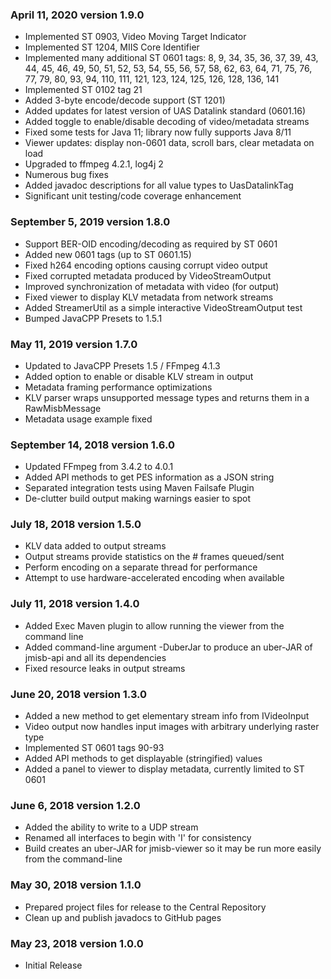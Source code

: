 ### April 11, 2020 version 1.9.0
 * Implemented ST 0903, Video Moving Target Indicator
 * Implemented ST 1204, MIIS Core Identifier
 * Implemented many additional ST 0601 tags: 8, 9, 34, 35, 36, 37, 39, 43, 44, 
   45, 46, 49, 50, 51, 52, 53, 54, 55, 56, 57, 58, 62, 63, 64, 71, 75, 76, 77, 
   79, 80, 93, 94, 110, 111, 121, 123, 124, 125, 126, 128, 136, 141
 * Implemented ST 0102 tag 21
 * Added 3-byte encode/decode support (ST 1201)
 * Added updates for latest version of UAS Datalink standard (0601.16)
 * Added toggle to enable/disable decoding of video/metadata streams
 * Fixed some tests for Java 11; library now fully supports Java 8/11
 * Viewer updates: display non-0601 data, scroll bars, clear metadata on load
 * Upgraded to ffmpeg 4.2.1, log4j 2
 * Numerous bug fixes
 * Added javadoc descriptions for all value types to UasDatalinkTag
 * Significant unit testing/code coverage enhancement

### September 5, 2019 version 1.8.0
 * Support BER-OID encoding/decoding as required by ST 0601
 * Added new 0601 tags (up to ST 0601.15)
 * Fixed h264 encoding options causing corrupt video output
 * Fixed corrupted metadata produced by VideoStreamOutput
 * Improved synchronization of metadata with video (for output)
 * Fixed viewer to display KLV metadata from network streams
 * Added StreamerUtil as a simple interactive VideoStreamOutput test 
 * Bumped JavaCPP Presets to 1.5.1
 
### May 11, 2019 version 1.7.0
 * Updated to JavaCPP Presets 1.5 / FFmpeg 4.1.3
 * Added option to enable or disable KLV stream in output
 * Metadata framing performance optimizations
 * KLV parser wraps unsupported message types and returns them in a
   RawMisbMessage
 * Metadata usage example fixed
 
### September 14, 2018 version 1.6.0
 * Updated FFmpeg from 3.4.2 to 4.0.1
 * Added API methods to get PES information as a JSON string
 * Separated integration tests using Maven Failsafe Plugin
 * De-clutter build output making warnings easier to spot
 
### July 18, 2018 version 1.5.0
 * KLV data added to output streams
 * Output streams provide statistics on the # frames queued/sent
 * Perform encoding on a separate thread for performance
 * Attempt to use hardware-accelerated encoding when available
 
### July 11, 2018 version 1.4.0
 * Added Exec Maven plugin to allow running the viewer from the command line
 * Added command-line argument -DuberJar to produce an uber-JAR of jmisb-api
   and all its dependencies
 * Fixed resource leaks in output streams

### June 20, 2018 version 1.3.0
 * Added a new method to get elementary stream info from IVideoInput
 * Video output now handles input images with arbitrary underlying raster type
 * Implemented ST 0601 tags 90-93
 * Added API methods to get displayable (stringified) values
 * Added a panel to viewer to display metadata, currently limited to ST 0601

### June 6, 2018 version 1.2.0
 * Added the ability to write to a UDP stream
 * Renamed all interfaces to begin with 'I' for consistency
 * Build creates an uber-JAR for jmisb-viewer so it may be run more easily 
   from the command-line
 
### May 30, 2018 version 1.1.0
 * Prepared project files for release to the Central Repository
 * Clean up and publish javadocs to GitHub pages

### May 23, 2018 version 1.0.0
 * Initial Release
